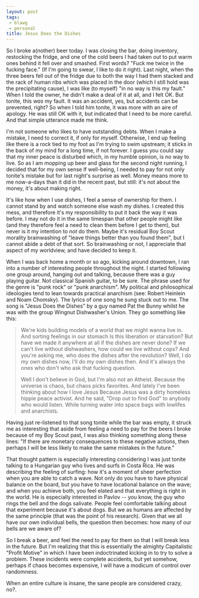```yaml
---
layout: post
tags:
 - blawg
 - personal
title: Jesus Does the Dishes
---
```


So I broke a(nother) beer today. I was closing the bar, doing inventory,
restocking the fridge, and one of the cold beers I had taken out to put
warm ones behind it fell over and smashed. First words? "Fuck me twice
in the fucking face." (If I'm going to swear, I like to do it right).
Last night, when the three beers fell out of the fridge due to both the
way I had them stacked and the rack of human ribs which was placed in
the door (which I still hold was the precipitating cause), I was like (to
myself) "in no way is this my fault." When I told the owner, he didn't
make a deal of it at all, and I felt OK. But tonite, this *was* my
fault. It was an accident, yes, but accidents can be prevented, right?
So when I told him tonite, it was more with an aire of apology. He was
still OK with it, but indicated that I need to be more careful. And that
simple utterance made me think.

I'm not someone who likes to have outstanding debts. When I make a
mistake, I need to correct it, if only for myself. Otherwise, I end up
feeling like there is a rock tied to my foot as I'm trying to swim
upstream; it sticks in the back of my mind for a long time, if not
forever. I guess you could say that my inner peace is disturbed which,
in my humble opinion, is no way to live. So as I am mopping up beer and
glass for the second night running, I decided that for my own sense lf
well-being, I needed to pay for not only tonite's mistake but for last
night's surprise as well. Money means more to me now-a-days than it did
in the recent past, but still: it's not about the money, it's about
making right.

It's like how when I use dishes, I feel a sense of ownership for them. I
cannot stand by and watch someone else wash my dishes. I created this
mess, and therefore it's my responsibility to put it back the way it was
before. I may not do it in the same timespan that other people might
like (and they therefore feel a need to clean them before I get to
them), but never is it my intention to *not* do them. Maybe it's residual Boy Scout morality brainwashing of "leave things
better than you found them", but I cannot abide a debt of that sort. So
brainwashing or not, I appreciate that aspect of my worldview, and have
decided to keep it.

When I was back home a month or so ago, kicking around downtown, I ran
into a number of interesting people throughout the night. I started
following one group around, hanging out and talking, because there was
a guy playing guitar. Not classical Spanish guitar, to be sure. The
phrase used for the genre is "punk rock" or "punk anarchism". My
political and philosophical ideologies tend to lean towards practical anarchism
(see: Robert Heinlein and Noam Chomsky). The lyrics of one song he sung stuck
out to me. The song is "Jesus Does the Dishes" by a guy named Pat the Bunny whilst he was with the
group Wingnut Dishwasher's Union. They go something like this:

> We're kids building models of a world that we might wanna live in.
> And sorting feelings in our stomach
> Is this liberation or starvation?
> But have we made it anywhere at all if the dishes are never done?
> If we can't live without dishwashers, how could we live without cops?
> And you're asking me, who does the dishes after the revolution?
> Well, I do my own dishes now, I'll do my own dishes then.
> And it's always the ones who don't who ask that fucking question.
> 
> Well I don't believe in God, but I'm also not an Atheist.
> Because the universe is chaos, but chaos picks favorites.
> And lately I've been thinking about how I love Jesus
> Because Jesus was a dirty homeless hippie peace activist.
> And he said, "Drop out to find God" to anybody who would listen.
> While turning water into space bags with lowlifes and anarchists.

Having just re-listened to that song tonite while the bar was empty, it
struck me as interesting that aside from feeling a need to pay for the
beers I broke because of my Boy Scout past, I was also thinking
something along these lines: "If there are monetary consequences to
these negative actions, then perhaps I will be less likely to make the
same mistakes in the future."

That thought pattern is especially interesting considering I was just
tonite talking to a Hungarian guy who lives and surfs in Costa Rica. He
was describing the feeling of surfing: how it's a moment of sheer
perfection when you are able to catch a wave. Not only do you have to
have physical balance on the board, but you have to have locational
balance on the wave; and when you achieve both, you feel elated and that
everything is right in the world. He is especially interested in Pavlov
-- you know, the guy who rings the bell and the dogs salivate. People
feel comfortable talking about that experiment because it's about dogs. But we as
humans are affected by the same principle (that was the point of his
research). Given that we all have our own individual bells, the question then
becomes: how many of our bells are we aware of?

So I break a beer, and feel the need to pay for them so that I will
break less in the future. But I'm realizing
that this is essentially the almighty Capitalistic "Profit Motive" in
which I have been indoctrinated kicking in to try to solve a problem.
These incidents were complete accidents, but yet somehow, perhaps if
chaos becomes expensive, I will have a modicum of control over
randomness.

When an entire culture is insane, the sane people are considered crazy,
no?.

